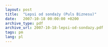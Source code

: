 ```yaml
---
layout: post
title:  "Lepsi od sondaży (Puls Biznesu)"
date:   2007-10-18 00:00:00 +0200
archive_type: pdf
archive_url: 2007-10-18-lepsi-od-sondazy.pdf
tags: pm
lang: pl
---
```

